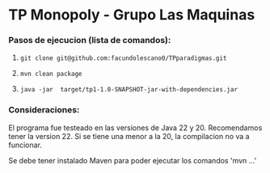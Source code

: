 <h1>TP Monopoly - Grupo Las Maquinas</h1>


### Pasos de ejecucion (lista de comandos):
<ol>
  <li>
      
    git clone git@github.com:facundolescano0/TPparadigmas.git 
  </li>
 <li>
      
    mvn clean package 
 </li> 
<li>
    
    java -jar  target/tp1-1.0-SNAPSHOT-jar-with-dependencies.jar
   
</li>
</ol>

### Consideraciones:

El programa fue testeado en las versiones de Java 22 y 20. Recomendamos tener la version 22.
Si se tiene una menor a la 20, la compilacion no va a funcionar.

Se debe tener instalado Maven para poder ejecutar los comandos 'mvn ...'
